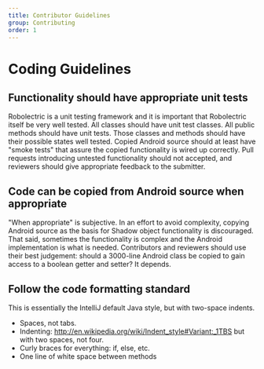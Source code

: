 ```yaml
---
title: Contributor Guidelines
group: Contributing
order: 1
---
```


# Coding Guidelines

## Functionality should have appropriate unit tests

Robolectric is a unit testing framework and it is important that Robolectric itself be very well tested. All classes
should have unit test classes. All public methods should have unit tests. Those classes and methods should have their
possible states well tested. Copied Android source should at least have "smoke tests" that assure the copied
functionality is wired up correctly. Pull requests introducing untested functionality should not accepted, and
reviewers should give appropriate feedback to the submitter.

## Code can be copied from Android source when appropriate

"When appropriate" is subjective. In an effort to avoid complexity, copying Android source as the basis for Shadow
object functionality is discouraged. That said, sometimes the functionality is complex and the Android implementation
is what is needed. Contributors and reviewers should use their best judgement: should a 3000-line Android class be
copied to gain access to a boolean getter and setter? It depends.

## Follow the code formatting standard

This is essentially the IntelliJ default Java style, but with two-space indents.

* Spaces, not tabs.
* Indenting: http://en.wikipedia.org/wiki/Indent_style#Variant:_1TBS but with two spaces, not four.
* Curly braces for everything: if, else, etc.
* One line of white space between methods
